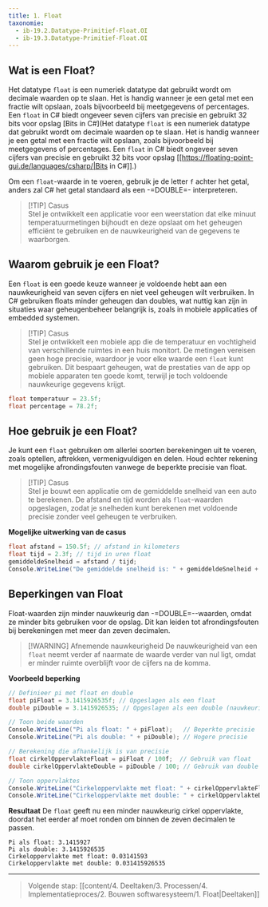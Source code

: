 ```yaml
---
title: 1. Float
taxonomie:
  - ib-19.2.Datatype-Primitief-Float.OI
  - ib-19.3.Datatype-Primitief-Float.OI
---
```


## Wat is een Float?
Het datatype `float` is een numeriek datatype dat gebruikt wordt om decimale waarden op te slaan. Het is handig wanneer je een getal met een fractie wilt opslaan, zoals bijvoorbeeld bij meetgegevens of percentages. Een `float` in C# biedt ongeveer seven cijfers van precisie en gebruikt 32 bits voor opslag [Bits in C#](Het datatype `float` is een numeriek datatype dat gebruikt wordt om decimale waarden op te slaan. Het is handig wanneer je een getal met een fractie wilt opslaan, zoals bijvoorbeeld bij meetgegevens of percentages. Een `float` in C# biedt ongeveer seven cijfers van precisie en gebruikt 32 bits voor opslag [[https://floating-point-gui.de/languages/csharp/|Bits in C#]].)

Om een `float`-waarde in te voeren, gebruik je de letter `f` achter het getal, anders zal C# het getal standaard als een -=DOUBLE=-  interpreteren.

> [!TIP] Casus  
> Stel je ontwikkelt een applicatie voor een weerstation dat elke minuut temperatuurmetingen bijhoudt en deze opslaat om het geheugen efficiënt te gebruiken en de nauwkeurigheid van de gegevens te waarborgen.

## Waarom gebruik je een Float?
Een `float` is een goede keuze wanneer je voldoende hebt aan een nauwkeurigheid van seven cijfers en niet veel geheugen wilt verbruiken. In C# gebruiken floats minder geheugen dan doubles, wat nuttig kan zijn in situaties waar geheugenbeheer belangrijk is, zoals in mobiele applicaties of embedded systemen.

> [!TIP] Casus  
> Stel je ontwikkelt een mobiele app die de temperatuur en vochtigheid van verschillende ruimtes in een huis monitort. De metingen vereisen geen hoge precisie, waardoor je voor elke waarde een `float` kunt gebruiken. Dit bespaart geheugen, wat de prestaties van de app op mobiele apparaten ten goede komt, terwijl je toch voldoende nauwkeurige gegevens krijgt.

```C#
float temperatuur = 23.5f;
float percentage = 78.2f;
```

## Hoe gebruik je een Float?
Je kunt een `float` gebruiken om allerlei soorten berekeningen uit te voeren, zoals optellen, aftrekken, vermenigvuldigen en delen. Houd echter rekening met mogelijke afrondingsfouten vanwege de beperkte precisie van float.

> [!TIP] Casus  
> Stel je bouwt een applicatie om de gemiddelde snelheid van een auto te berekenen. De afstand en tijd worden als `float`-waarden opgeslagen, zodat je snelheden kunt berekenen met voldoende precisie zonder veel geheugen te verbruiken.

**Mogelijke uitwerking van de casus**
```C#
float afstand = 150.5f; // afstand in kilometers 
float tijd = 2.3f; // tijd in uren float 
gemiddeldeSnelheid = afstand / tijd; 
Console.WriteLine("De gemiddelde snelheid is: " + gemiddeldeSnelheid + " km/u");
```

## Beperkingen van Float
Float-waarden zijn minder nauwkeurig dan -=DOUBLE=--waarden, omdat ze minder bits gebruiken voor de opslag. Dit kan leiden tot afrondingsfouten bij berekeningen met meer dan zeven decimalen.

> [!WARNING] Afnemende nauwkeurigheid
> De nauwkeurigheid van een `float` neemt verder af naarmate de waarde verder van nul ligt, omdat er minder ruimte overblijft voor de cijfers na de komma.

**Voorbeeld beperking**
```C#
// Definieer pi met float en double
float piFloat = 3.1415926535f; // Opgeslagen als een float
double piDouble = 3.1415926535; // Opgeslagen als een double (nauwkeuriger)

// Toon beide waarden
Console.WriteLine("Pi als float: " + piFloat);   // Beperkte precisie
Console.WriteLine("Pi als double: " + piDouble); // Hogere precisie

// Berekening die afhankelijk is van precisie
float cirkelOppervlakteFloat = piFloat / 100f;  // Gebruik van float
double cirkelOppervlakteDouble = piDouble / 100; // Gebruik van double

// Toon oppervlaktes
Console.WriteLine("Cirkeloppervlakte met float: " + cirkelOppervlakteFloat);
Console.WriteLine("Cirkeloppervlakte met double: " + cirkelOppervlakteDouble);
```

**Resultaat**
De `float` geeft nu een minder nauwkeurig cirkel oppervlakte, doordat het eerder af moet ronden om binnen de zeven decimalen te passen.
```
Pi als float: 3.1415927
Pi als double: 3.1415926535
Cirkeloppervlakte met float: 0.03141593
Cirkeloppervlakte met double: 0.031415926535
```

---

> Volgende stap: [[content/4. Deeltaken/3. Processen/4. Implementatieproces/2. Bouwen softwaresysteem/1. Float|Deeltaken]]
